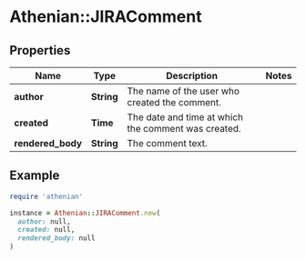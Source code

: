 # Athenian::JIRAComment

## Properties

| Name | Type | Description | Notes |
| ---- | ---- | ----------- | ----- |
| **author** | **String** | The name of the user who created the comment. |  |
| **created** | **Time** | The date and time at which the comment was created. |  |
| **rendered_body** | **String** | The comment text. |  |

## Example

```ruby
require 'athenian'

instance = Athenian::JIRAComment.new(
  author: null,
  created: null,
  rendered_body: null
)
```

